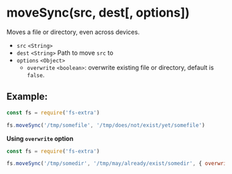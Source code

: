 # moveSync(src, dest[, options])

Moves a file or directory, even across devices.

- `src` `<String>`
- `dest` `<String>` Path to move `src` to
- `options` `<Object>`
  - `overwrite` `<boolean>`: overwrite existing file or directory, default is `false`.

## Example:

```js
const fs = require('fs-extra')

fs.moveSync('/tmp/somefile', '/tmp/does/not/exist/yet/somefile')
```

**Using `overwrite` option**

```js
const fs = require('fs-extra')

fs.moveSync('/tmp/somedir', '/tmp/may/already/exist/somedir', { overwrite: true })
```

